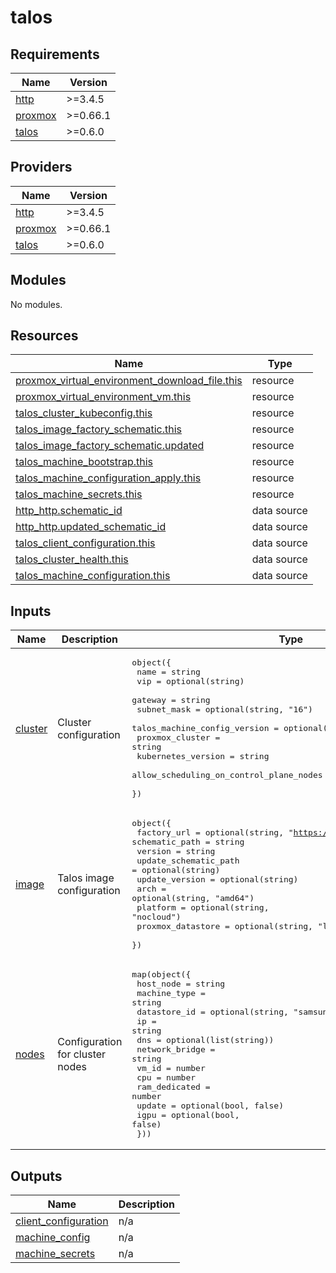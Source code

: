 # talos

<!-- BEGIN_TF_DOCS -->
## Requirements

| Name | Version |
|------|---------|
| <a name="requirement_http"></a> [http](#requirement\_http) | >=3.4.5 |
| <a name="requirement_proxmox"></a> [proxmox](#requirement\_proxmox) | >=0.66.1 |
| <a name="requirement_talos"></a> [talos](#requirement\_talos) | >=0.6.0 |

## Providers

| Name | Version |
|------|---------|
| <a name="provider_http"></a> [http](#provider\_http) | >=3.4.5 |
| <a name="provider_proxmox"></a> [proxmox](#provider\_proxmox) | >=0.66.1 |
| <a name="provider_talos"></a> [talos](#provider\_talos) | >=0.6.0 |

## Modules

No modules.

## Resources

| Name | Type |
|------|------|
| [proxmox_virtual_environment_download_file.this](https://registry.terraform.io/providers/bpg/proxmox/latest/docs/resources/virtual_environment_download_file) | resource |
| [proxmox_virtual_environment_vm.this](https://registry.terraform.io/providers/bpg/proxmox/latest/docs/resources/virtual_environment_vm) | resource |
| [talos_cluster_kubeconfig.this](https://registry.terraform.io/providers/siderolabs/talos/latest/docs/resources/cluster_kubeconfig) | resource |
| [talos_image_factory_schematic.this](https://registry.terraform.io/providers/siderolabs/talos/latest/docs/resources/image_factory_schematic) | resource |
| [talos_image_factory_schematic.updated](https://registry.terraform.io/providers/siderolabs/talos/latest/docs/resources/image_factory_schematic) | resource |
| [talos_machine_bootstrap.this](https://registry.terraform.io/providers/siderolabs/talos/latest/docs/resources/machine_bootstrap) | resource |
| [talos_machine_configuration_apply.this](https://registry.terraform.io/providers/siderolabs/talos/latest/docs/resources/machine_configuration_apply) | resource |
| [talos_machine_secrets.this](https://registry.terraform.io/providers/siderolabs/talos/latest/docs/resources/machine_secrets) | resource |
| [http_http.schematic_id](https://registry.terraform.io/providers/hashicorp/http/latest/docs/data-sources/http) | data source |
| [http_http.updated_schematic_id](https://registry.terraform.io/providers/hashicorp/http/latest/docs/data-sources/http) | data source |
| [talos_client_configuration.this](https://registry.terraform.io/providers/siderolabs/talos/latest/docs/data-sources/client_configuration) | data source |
| [talos_cluster_health.this](https://registry.terraform.io/providers/siderolabs/talos/latest/docs/data-sources/cluster_health) | data source |
| [talos_machine_configuration.this](https://registry.terraform.io/providers/siderolabs/talos/latest/docs/data-sources/machine_configuration) | data source |

## Inputs

| Name | Description | Type | Default | Required |
|------|-------------|------|---------|:--------:|
| <a name="input_cluster"></a> [cluster](#input\_cluster) | Cluster configuration | <pre>object({<br/>    name                                    = string<br/>    vip                                     = optional(string)<br/>    gateway                                 = string<br/>    subnet_mask                             = optional(string, "16")<br/>    talos_machine_config_version            = optional(string)<br/>    proxmox_cluster                         = string<br/>    kubernetes_version                      = string<br/>    allow_scheduling_on_control_plane_nodes = optional(bool, false)<br/>  })</pre> | n/a | yes |
| <a name="input_image"></a> [image](#input\_image) | Talos image configuration | <pre>object({<br/>    factory_url           = optional(string, "https://factory.talos.dev")<br/>    schematic_path        = string<br/>    version               = string<br/>    update_schematic_path = optional(string)<br/>    update_version        = optional(string)<br/>    arch                  = optional(string, "amd64")<br/>    platform              = optional(string, "nocloud")<br/>    proxmox_datastore     = optional(string, "local")<br/>  })</pre> | n/a | yes |
| <a name="input_nodes"></a> [nodes](#input\_nodes) | Configuration for cluster nodes | <pre>map(object({<br/>    host_node      = string<br/>    machine_type   = string<br/>    datastore_id   = optional(string, "samsung-500gb")<br/>    ip             = string<br/>    dns            = optional(list(string))<br/>    network_bridge = string<br/>    vm_id          = number<br/>    cpu            = number<br/>    ram_dedicated  = number<br/>    update         = optional(bool, false)<br/>    igpu           = optional(bool, false)<br/>  }))</pre> | n/a | yes |

## Outputs

| Name | Description |
|------|-------------|
| <a name="output_client_configuration"></a> [client\_configuration](#output\_client\_configuration) | n/a |
| <a name="output_machine_config"></a> [machine\_config](#output\_machine\_config) | n/a |
| <a name="output_machine_secrets"></a> [machine\_secrets](#output\_machine\_secrets) | n/a |
<!-- END_TF_DOCS -->
